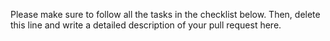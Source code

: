 Please make sure to follow all the tasks in the checklist below. Then, delete this line and write a detailed description of your pull request here.

<!--
## Guidelines

Please follow the guidelines for pull requests (PRs) in [CONTRIBUTING](/CONTRIBUTING.md). Checklist:

- Ensure that your PR is small, and implements one change
- Give your PR title one of the prefixes listed in [CONTRIBUTING](/CONTRIBUTING.md#pull-request-titles) to indicate what type of change that is
- Link the correct GitHub issue for tracking
- Add unit tests for all functions that you introduced or modified
- Run automatic code formatting / linting on all files ("Format Document" Shift-Alt-F in VSCode)
- Ensure that documentation renders correctly in Sphinx by running `make html` in the `docs` folder

## Change the default merge message

When completing your PR, you will be asked for a title and an optional extended description. By default, the extended description will be a concatenation of the individual
commit messages. Please DELETE/REPLACE that with a human readable extended description for non-trivial PRs.
-->
